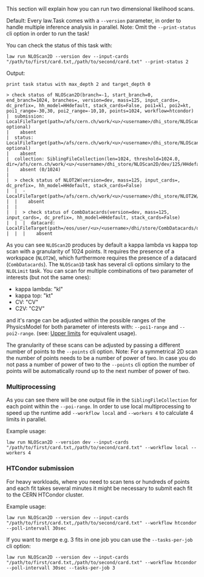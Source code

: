 This section will explain how you can run two dimensional likelihood scans.

Default: Every law.Task comes with a `--version` parameter, in order to handle multiple inference analysis in parallel.
Note: Omit the `--print-status` cli option in order to run the task!

You can check the status of this task with:

```shell
law run NLOScan2D --version dev --input-cards "/path/to/first/card.txt,/path/to/second/card.txt" --print-status 2
```
Output:
```shell
print task status with max_depth 2 and target_depth 0

> check status of NLOScan2D(branch=-1, start_branch=0, end_branch=1024, branches=, version=dev, mass=125, input_cards=, dc_prefix=, hh_model=HHdefault, stack_cards=False, poi1=kl, poi2=kt, poi1_range=-30,30, poi2_range=-10,10, points=1024, workflow=htcondor)
|  submission: LocalFileTarget(path=/afs/cern.ch/work/<u>/<username>/dhi_store/NLOScan2D/dev/125/HHdefault/kl_-30_30__kt_-10_10/1024/htcondor_submission_0To1024.json, optional)
|    absent
|  status: LocalFileTarget(path=/afs/cern.ch/work/<u>/<username>/dhi_store/NLOScan2D/dev/125/HHdefault/kl_-30_30__kt_-10_10/1024/htcondor_status_0To1024.json, optional)
|    absent
|  collection: SiblingFileCollection(len=1024, threshold=1024.0, dir=/afs/cern.ch/work/<u>/<username>/dhi_store/NLOScan2D/dev/125/HHdefault/kl_-30_30__kt_-10_10/1024)
|    absent (0/1024)
|
|  > check status of NLOT2W(version=dev, mass=125, input_cards=, dc_prefix=, hh_model=HHdefault, stack_cards=False)
|  |  - LocalFileTarget(path=/afs/cern.ch/work/<u>/<username>/dhi_store/NLOT2W/dev/125/HHdefault/workspace_HHdefault.root)
|  |    absent
|  |
|  |  > check status of CombDatacards(version=dev, mass=125, input_cards=, dc_prefix=, hh_model=HHdefault, stack_cards=False)
|  |  |  datacard: LocalFileTarget(path=/eos/user/<u>/<username>/dhi/store/CombDatacards/dev/125/HHdefault/datacard.txt)
|  |  |    absent
```

As you can see `NLOScan2D` produces by default a kappa lambda vs kappa top scan with a granularity of 1024 points. It requires the presence of a workspace (`NLOT2W`), which furthermore requires the presence of a datacard (`CombDatacards`). The `NLOScan1D` task has several cli options similary to the `NLOLimit` task. You can scan for multiple combinations of two parameter of interests (but not the same ones):

- kappa lambda: "kl"
- kappa top: "kt"
- CV: "CV"
- C2V: "C2V"

and it's range can be adjusted within the possible ranges of the PhysicsModel for both parameter of interests with: `--poi1-range` and `--poi2-range`. (see: [Upper limits](limits.md) for equivalent usage).

The granularity of these scans can be adjusted by passing a different number of points to the `--points` cli option.
Note: For a symmetrical 2D scan the number of points needs to be a number of power of two. In case you do not pass a number of power of two to the `--points` cli option the number of points will be automatically round up to the next number of power of two.


### Multiprocessing
As you can see there will be one output file in the `SiblingFileCollection` for each point within the `--poi-range`. In order to use local multiprocessing to speed up the runtime add `--workflow local` and `--workers 4` to calculate 4 limits in parallel.

Example usage:
```shell
law run NLOScan2D --version dev --input-cards "/path/to/first/card.txt,/path/to/second/card.txt" --workflow local --workers 4
```


### HTCondor submission
For heavy workloads, where you need to scan tens or hundreds of points and each fit takes several minutes it might be necessary to submit each fit to the CERN HTCondor cluster.

Example usage:
```shell
law run NLOScan2D --version dev --input-cards "/path/to/first/card.txt,/path/to/second/card.txt" --workflow htcondor --poll-intervall 30sec
```

If you want to merge e.g. 3 fits in one job you can use the `--tasks-per-job` cli option:
```shell
law run NLOScan2D --version dev --input-cards "/path/to/first/card.txt,/path/to/second/card.txt" --workflow htcondor --poll-intervall 30sec --tasks-per-job 3
```
